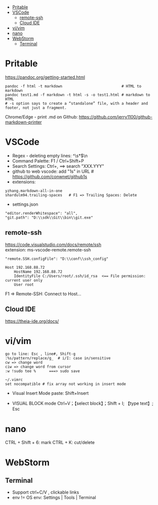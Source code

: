 <!-- TOC -->

- [Pritable](#pritable)
- [VSCode](#vscode)
  - [remote-ssh](#remote-ssh)
  - [Cloud IDE](#cloud-ide)
- [vi/vim](#vivim)
- [nano](#nano)
- [WebStorm](#webstorm)
  - [Terminal](#terminal)

<!-- /TOC -->

# Pritable
https://pandoc.org/getting-started.html

    pandoc -f html -t markdown                           # HTML to markdown
    pandoc test1.md -f markdown -t html -s -o test1.html # markdown to HTML
    # -s option says to create a “standalone” file, with a header and footer, not just a fragment. 

Chrome/Edge - print .md on Github: https://github.com/jerry1100/github-markdown-printer

# VSCode
- Regex - deleting empty lines: ^\s*$\n
- Command Palette: F1 / Ctrl+Shift+P
- Search Settings: Ctrl+, ==> search "XXX.YYY"
- github to web vscode: add "1s" in URL # https://github.com/conwnet/github1s
- extensions:
```
yzhang.markdown-all-in-one
shardulm94.trailing-spaces   # F1 => Trailing Spaces: Delete
```
- settings.json
```
"editor.renderWhitespace": "all",
"git.path": "D:\\sdk\\Git\\bin\\git.exe"
```

## remote-ssh
https://code.visualstudio.com/docs/remote/ssh  
extension: ms-vscode-remote.remote-ssh

    "remote.SSH.configFile": "D:\\conf\\ssh_config"

    Host 192.168.88.72
        HostName 192.168.88.72
        IdentityFile C:/Users/root/.ssh/id_rsa  <== File permission: current user only
        User root

F1 => Remote-SSH: Connect to Host...

## Cloud IDE
https://theia-ide.org/docs/

# vi/vim

    go to line: Esc , line#, Shift-g
    :%s/pattern/replace/g_  # i/I: case in/sensitive
    cw => change word
    ciw => change word from cursor
    :w !sudo tee %      ===> sudo save

    ~/.vimrc
    set nocompatible # fix array not working in insert mode

* Visual Insert Mode
    paste: Shift+Insert

* VISUAL BLOCK mode
    Ctrl+V；【select block】；Shift + I; 【type text】; Esc

# nano
CTRL + Shift + 6:   mark
CTRL + K:           cut/delete

# WebStorm
## Terminal
- Support ctrl+C/V , clickable links
- env != OS env: Settings | Tools | Terminal